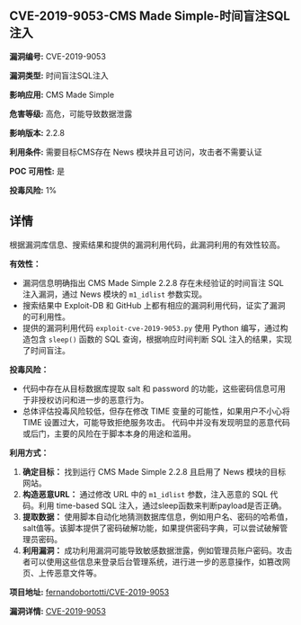 ## CVE-2019-9053-CMS Made Simple-时间盲注SQL注入

**漏洞编号:** CVE-2019-9053

**漏洞类型:** 时间盲注SQL注入

**影响应用:** CMS Made Simple

**危害等级:** 高危，可能导致数据泄露

**影响版本:** 2.2.8

**利用条件:** 需要目标CMS存在 News 模块并且可访问，攻击者不需要认证

**POC 可用性:** 是

**投毒风险:** 1%

## 详情

根据漏洞库信息、搜索结果和提供的漏洞利用代码，此漏洞利用的有效性较高。

**有效性：**

*   漏洞信息明确指出 CMS Made Simple 2.2.8 存在未经验证的时间盲注 SQL 注入漏洞，通过 News 模块的 `m1_idlist` 参数实现。
*   搜索结果中 Exploit-DB 和 GitHub 上都有相应的漏洞利用代码，证实了漏洞的可利用性。
*   提供的漏洞利用代码 `exploit-cve-2019-9053.py` 使用 Python 编写，通过构造包含 `sleep()` 函数的 SQL 查询，根据响应时间判断 SQL 注入的结果，实现了时间盲注。

**投毒风险：**

*   代码中存在从目标数据库提取 salt 和 password 的功能，这些密码信息可用于非授权访问和进一步的恶意行为。
*   总体评估投毒风险较低，但存在修改 TIME 变量的可能性，如果用户不小心将 TIME 设置过大，可能导致拒绝服务攻击。 代码中并没有发现明显的恶意代码或后门，主要的风险在于脚本本身的用途和滥用。

**利用方式：**

1.  **确定目标：** 找到运行 CMS Made Simple 2.2.8 且启用了 News 模块的目标网站。
2.  **构造恶意URL：** 通过修改 URL 中的 `m1_idlist` 参数，注入恶意的 SQL 代码。利用 time-based SQL 注入，通过sleep函数来判断payload是否正确。
3.  **提取数据：** 使用脚本自动化地猜测数据库信息，例如用户名、密码的哈希值，salt值等。该脚本提供了密码破解功能，如果提供密码字典，可以尝试破解管理员密码。
4.  **利用漏洞：** 成功利用漏洞可能导致敏感数据泄露，例如管理员账户密码。攻击者可以使用这些信息来登录后台管理系统，进行进一步的恶意操作，如篡改网页、上传恶意文件等。

**项目地址:** [fernandobortotti/CVE-2019-9053](https://github.com/fernandobortotti/CVE-2019-9053)

**漏洞详情:** [CVE-2019-9053](https://nvd.nist.gov/vuln/detail/CVE-2019-9053)